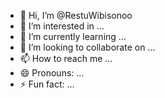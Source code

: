 - 👋 Hi, I’m @RestuWibisonoo
- 👀 I’m interested in ...
- 🌱 I’m currently learning ...
- 💞️ I’m looking to collaborate on ...
- 📫 How to reach me ...
- 😄 Pronouns: ...
- ⚡ Fun fact: ...

<!---
RestuWibisonoo/RestuWibisonoo is a ✨ special ✨ repository because its `README.md` (this file) appears on your GitHub profile.
You can click the Preview link to take a look at your changes.
--->
